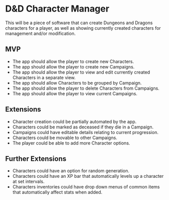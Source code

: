 # D&D Character Manager

This will be a piece of software that can create Dungeons and Dragons characters for a player, as well as showing currently created characters for management and/or modification.

## MVP

* The app should allow the player to create new Characters.
* The app should allow the player to create new Campaigns.
* The app should allow the player to view and edit currently created Characters in a separate view.
* The app should allow Characters to be grouped by Campaign.
* The app should allow the player to delete Characters from Campaigns.
* The app should allow the player to view current Campaigns.

## Extensions

* Character creation could be partially automated by the app.
* Characters could be marked as deceased if they die in a Campaign.
* Campaigns could have editable details relating to current progression.
* Characters could be movable to other Campaigns.
* The player could be able to add more Character options.

## Further Extensions

* Characters could have an option for random generation.
* Characters could have an XP bar that automatically levels up a character at set intervals.
* Characters inventories could have drop down menus of common items that automatically affect stats when added.
